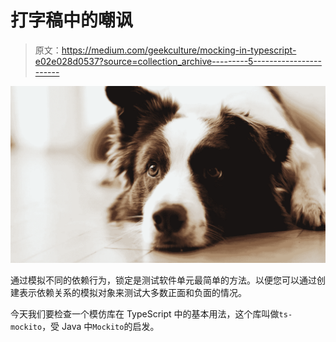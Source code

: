 # 打字稿中的嘲讽

> 原文：<https://medium.com/geekculture/mocking-in-typescript-e02e028d0537?source=collection_archive---------5----------------------->

![](img/e99b2fd47f5f09503c7a279d39614d9b.png)

通过模拟不同的依赖行为，锁定是测试软件单元最简单的方法。以便您可以通过创建表示依赖关系的模拟对象来测试大多数正面和负面的情况。

今天我们要检查一个模仿库在 TypeScript 中的基本用法，这个库叫做`ts-mockito`，受 Java 中`Mockito`的启发。